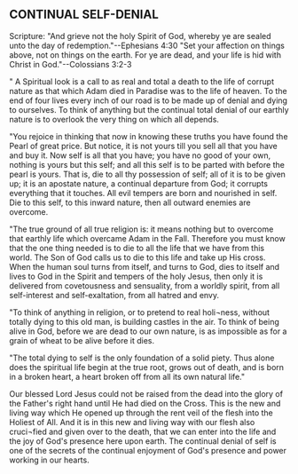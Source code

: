 ## CONTINUAL SELF-DENIAL ##

Scripture: "And grieve not the holy Spirit of God, whereby ye are sealed unto the day of redemption."--Ephesians 4:30 "Set your affection on things above, not on things on the earth. For ye are dead, and your life is hid with Christ in God."--Colossians 3:2-3



" A Spiritual look is a call to as real and total a death to the life of corrupt nature as that which Adam died in Paradise was to the life of heaven. To the end of four lives every inch of our road is to be made up of denial and dying to ourselves. To think of anything but the continual total denial of our earthly nature is to overlook the very thing on which all depends.

"You rejoice in thinking that now in knowing these truths you have found the Pearl of great price. But notice, it is not yours till you sell all that you have and buy it. Now self is all that you have; you have no good of your own, nothing is yours but this self; and all this self is to be parted with before the pearl is yours. That is, die to all thy possession of self; all of it is to be given up; it is an apostate nature, a continual departure from God; it corrupts everything that it touches. All evil tempers are born and nourished in self. Die to this self, to this inward nature, then all outward enemies are overcome.



"The true ground of all true religion is: it means nothing but to overcome that earthly life which overcame Adam in the Fall. Therefore you must know that the one thing needed is to die to all the life that we have from this world. The Son of God calls us to die to this life and take up His cross. When the human soul turns from itself, and turns to God, dies to itself and lives to God in the Spirit and tempers of the holy Jesus, then only it is delivered from covetousness and sensuality, from a worldly spirit, from all self-interest and self-exaltation, from all hatred and envy.



"To think of anything in religion, or to pretend to real holi¬ness, without totally dying to this old man, is building castles in the air. To think of being alive in God, before we are dead to our own nature, is as impossible as for a grain of wheat to be alive before it dies.



"The total dying to self is the only foundation of a solid piety. Thus alone does the spiritual life begin at the true root, grows out of death, and is born in a broken heart, a heart broken off from all its own natural life."



Our blessed Lord Jesus could not be raised from the dead into the glory of the Father's right hand until He had died on the Cross. This is the new and living way which He opened up through the rent veil of the flesh into the Holiest of All. And it is in this new and living way with our flesh also cruci¬fied and given over to the death, that we can enter into the life and the joy of God's presence here upon earth. The continual denial of self is one of the secrets of the continual enjoyment of God's presence and power working in our hearts.

